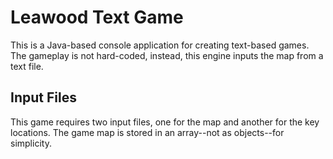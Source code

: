 # Leawood Text Game
This is a Java-based console application for creating text-based games. The gameplay is not hard-coded, instead, this engine inputs the map from a text file. 

## Input Files
This game requires two input files, one for the map and another for the key locations. The game map is stored in an array--not as objects--for simplicity.  
